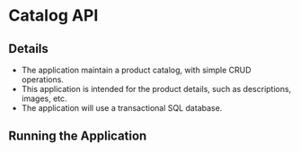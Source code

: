 # Catalog API

## Details

* The application maintain a product catalog, with simple CRUD operations.
* This application is intended for the product details, such as descriptions, images, etc.
* The application will use a transactional SQL database.

## Running the Application
